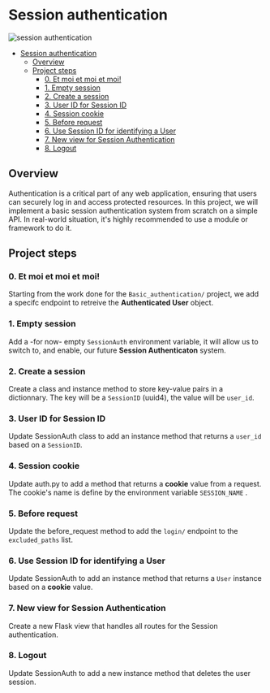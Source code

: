 # Session authentication

![session authentication](https://i.imgur.com/a6Zto2c.png)

- [Session authentication](#session-authentication)
  - [Overview](#overview)
  - [Project steps](#project-steps)
    - [0. Et moi et moi et moi!](#0-et-moi-et-moi-et-moi)
    - [1. Empty session](#1-empty-session)
    - [2. Create a session](#2-create-a-session)
    - [3. User ID for Session ID](#3-user-id-for-session-id)
    - [4. Session cookie](#4-session-cookie)
    - [5. Before request](#5-before-request)
    - [6. Use Session ID for identifying a User](#6-use-session-id-for-identifying-a-user)
    - [7. New view for Session Authentication](#7-new-view-for-session-authentication)
    - [8. Logout](#8-logout)


## Overview

Authentication is a critical part of any web application, ensuring that users can securely log in and access protected resources.
In this project, we will implement a basic session authentication system from scratch on a simple API.
In real-world situation, it's highly recommended to use a module or framework to do it.

## Project steps

### 0. Et moi et moi et moi!
Starting from the work done for the `Basic_authentication/` project, we add a specifc endpoint to retreive the **Authenticated User** object.

### 1. Empty session
Add a -for now- empty `SessionAuth` environment variable, it will allow us to switch to, and enable, our future **Session Authenticaton** system.

### 2. Create a session
Create a class and instance method to store key-value pairs in a dictionnary. The key will be a `SessionID` (uuid4), the value will be `user_id`.

### 3. User ID for Session ID
Update SessionAuth class to add an instance method that returns a `user_id` based on a `SessionID`.

### 4. Session cookie
Update auth.py to add a method that returns a **cookie** value from a request. The cookie's name is define by the environment variable `SESSION_NAME` .

### 5. Before request
Update the before_request method to add the `login/` endpoint to the `excluded_paths` list.

### 6. Use Session ID for identifying a User
Update SessionAuth to add an instance method that returns a `User` instance based on a **cookie** value.

### 7. New view for Session Authentication
Create a new Flask view that handles all routes for the Session authentication.

### 8. Logout
Update SessionAuth to add a new instance method that deletes the user session.
